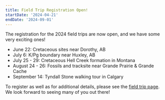 ```yaml
---
title: Field Trip Registration Open!
startDate: '2024-04-21'
endDate: '2024-09-01'
---
```


The registration for the 2024 field trips are now open, and we have some very exciting ones! 

- June 22: Cretaceous sites near Dorothy, AB
- July 6: K/Pg boundary near Huxley, AB
- July 25 - 29: Cretaceous Hell Creek formation in Montana
- August 24 - 26: Fossils and tracksite near Grande Prairie & Grande Cache
- September 14: Tyndall Stone walking tour in Calgary

To register as well as for additional details, please see the [field trip page](/events/fieldtrips). We look forward to seeing many of you out there!